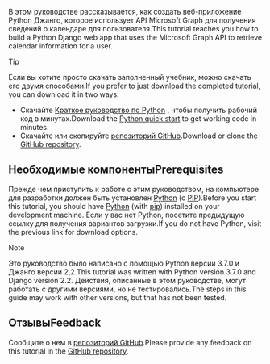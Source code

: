 <!-- markdownlint-disable MD002 MD041 -->

<span data-ttu-id="65f6a-101">В этом руководстве рассказывается, как создать веб-приложение Python Джанго, которое использует API Microsoft Graph для получения сведений о календаре для пользователя.</span><span class="sxs-lookup"><span data-stu-id="65f6a-101">This tutorial teaches you how to build a Python Django web app that uses the Microsoft Graph API to retrieve calendar information for a user.</span></span>

> [!TIP]
> <span data-ttu-id="65f6a-102">Если вы хотите просто скачать заполненный учебник, можно скачать его двумя способами.</span><span class="sxs-lookup"><span data-stu-id="65f6a-102">If you prefer to just download the completed tutorial, you can download it in two ways.</span></span>
>
> - <span data-ttu-id="65f6a-103">Скачайте [Краткое руководство по Python](https://developer.microsoft.com/graph/quick-start?platform=option-Python) , чтобы получить рабочий код в минутах.</span><span class="sxs-lookup"><span data-stu-id="65f6a-103">Download the [Python quick start](https://developer.microsoft.com/graph/quick-start?platform=option-Python) to get working code in minutes.</span></span>
> - <span data-ttu-id="65f6a-104">Скачайте или скопируйте [репозиторий GitHub](https://github.com/microsoftgraph/msgraph-training-pythondjangoapp).</span><span class="sxs-lookup"><span data-stu-id="65f6a-104">Download or clone the [GitHub repository](https://github.com/microsoftgraph/msgraph-training-pythondjangoapp).</span></span>

## <a name="prerequisites"></a><span data-ttu-id="65f6a-105">Необходимые компоненты</span><span class="sxs-lookup"><span data-stu-id="65f6a-105">Prerequisites</span></span>

<span data-ttu-id="65f6a-106">Прежде чем приступить к работе с этим руководством, на компьютере для разработки должен быть установлен [Python](https://www.python.org/) (с [PIP](https://pypi.org/project/pip/)).</span><span class="sxs-lookup"><span data-stu-id="65f6a-106">Before you start this tutorial, you should have [Python](https://www.python.org/) (with [pip](https://pypi.org/project/pip/)) installed on your development machine.</span></span> <span data-ttu-id="65f6a-107">Если у вас нет Python, посетите предыдущую ссылку для получения вариантов загрузки.</span><span class="sxs-lookup"><span data-stu-id="65f6a-107">If you do not have Python, visit the previous link for download options.</span></span>

> [!NOTE]
> <span data-ttu-id="65f6a-108">Это руководство было написано с помощью Python версии 3.7.0 и Джанго версии 2,2.</span><span class="sxs-lookup"><span data-stu-id="65f6a-108">This tutorial was written with Python version 3.7.0 and Django version 2.2.</span></span> <span data-ttu-id="65f6a-109">Действия, описанные в этом руководстве, могут работать с другими версиями, но не тестировались.</span><span class="sxs-lookup"><span data-stu-id="65f6a-109">The steps in this guide may work with other versions, but that has not been tested.</span></span>

## <a name="feedback"></a><span data-ttu-id="65f6a-110">Отзывы</span><span class="sxs-lookup"><span data-stu-id="65f6a-110">Feedback</span></span>

<span data-ttu-id="65f6a-111">Сообщите о нем в [репозиторий GitHub](https://github.com/microsoftgraph/msgraph-training-pythondjangoapp).</span><span class="sxs-lookup"><span data-stu-id="65f6a-111">Please provide any feedback on this tutorial in the [GitHub repository](https://github.com/microsoftgraph/msgraph-training-pythondjangoapp).</span></span>
